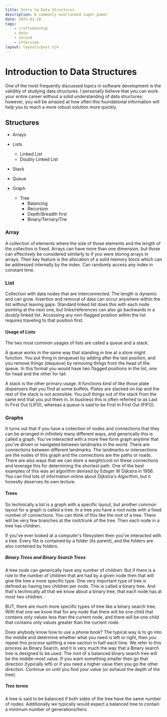 ```yaml
---
title: Intro to Data Structures
description: A commonly overlooked super power
date: 2025-01-10
tags:  
    - craftsmanship  
    - data
    - second  
    - interview  
layout: layouts/post.njk
---
```

# Introduction to Data Structures

One of the most frequently discussed topics in software development is the validitiy of studying data structures. I personally believe that you can work your entire career without a solid understanding of data structures; however, you will be amazed at how often this foundational information will help you to reach a more robust solution more quickly. 

## Structures

- Arrays
  
- Lists
  - Linked List
  - Doubly Linked List
- Stack
- Queue
- Graph
  - Tree
    - Balancing
    - Recursion
    - Depth/Breadth first 
    - Binary/Ternary/Trie

### Array
A collection of elements where the size of those elements and the length of the collection is fixed. Arrays can have more than one dimension, but those can effectively be considered similarly to if you were storing arrays in arrays. Their key feature is the allocation of a solid memory block which can be addressed internally by the index. Can randomly access any index in constant time. 

### List
Collection with data nodes that are interconnected. The length is dynamic and can grow. Insertion and removal of data can occur anywhere within the list without leaving gaps. Standard linked list does this with each node pointing at the next one, but links/references can also go backwards in a doubly-linked list. Accessing any non-flagged position within the list requires traveling to that position first. 

#### Usage of Lists
The two most common usages of lists are called a queue and a stack. 

A queue works in the same way that standing in line at a store might function. You put thing in (enqueue) by adding after the last position, and you remove things (dequeue) by removing things from the head of the queue. In this format you would have two flagged positions in the list, one for head and the other for tail. 

A stack is the other primary usage. It functions kind of like those plate dispensers that you find at some buffets. Plates are stacked on top and the rest of the stack is not acessible. You pull things out of the stack from the same end that you put them in. In business this is often referred to as Last In First Out (LIFO), whereas a queue is said to be First In First Out (FIFO). 

### Graphs

It turns out that if you have a collection of nodes and connections that they can be arranged in infinitely many different ways, and generically this is called a graph. You've interacted with a more free form graph anytime that you've driven or navigated between landmarks in the world. There are connections between different landmarks. The landmarks or intersections are the nodes of this graph and the connections are the paths or roads. There are also ways that we can store a weight/cost on these connections and leverage this for determining the shortest path. One of the best examples of this was an algorithm devised by Edsger W Dijkstra in 1956. You can find lots of information online about Dijkstra's Algorithm, but it honestly deserves its own lecture. 

#### Trees

So technically a list is a graph with a specific layout, but another common layout for a graph is called a tree. In a tree you have a root node with a fixed number of connections. You can think of this like the root of a tree. There will be very few branches at the root/trunk of the tree. Then each node in a tree has children. 

If you've ever looked at a computer's filesystem then you've interacted with a tree. Every file is contained by a folder (its parent), and the folders are also contained by folders. 

##### Binary Trees and Binary Search Trees

A tree node can generically have any number of children. But if there is a rule to the number of children that are had by a given node then that will give the tree a more specific type. One very important type of tree is defined as having two children per node. This is called a binary tree. And that's technically all that we know about a binary tree, that each node has at most two children. 

BUT, there are much more specific types of tree like a binary search tree. With that one we know that for any node that there will be one child that contains only values less than the current node, and there will be one child that contains only values greater than the current node. 

Does anybody know how to use a phone book? The typical way is to go into the middle and determine whether what you need is left or right, then you repeat this process splitting a new section in half each time. We refer to this process as Binary Search, and it is very much the way that a Binary search tree is designed to be used. The root of a balanced binary search tree will be the middle-most value. If you want something smaller then go that direction (typically left) or if you need a higher value then you go the other direction. Continue on until you find your value (or exhaust the depth of the tree).


##### Tree terms

A tree is said to be balanced if both sides of the tree have the same number of nodes. Additionally we typically would expect a balanced tree to contain a minimum number of generations/tiers. 




    
